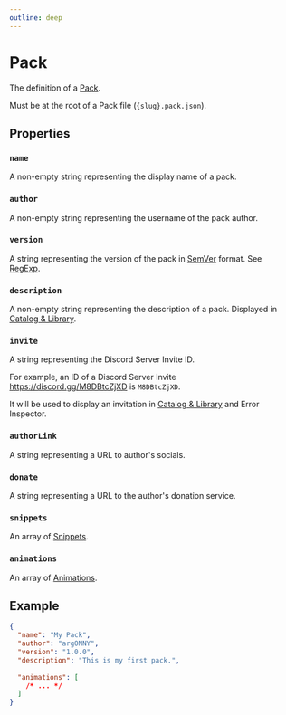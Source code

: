 ```yaml
---
outline: deep
---
```


# Pack

The definition of a [Pack](/usage/packs).

Must be at the root of a Pack file (`{slug}.pack.json`).

## Properties

### `name`

A non-empty string representing the display name of a pack.

### `author`

A non-empty string representing the username of the pack author.

### `version`

A string representing the version of the pack in [SemVer](https://semver.org/) format. See [RegExp](https://regex101.com/r/vkijKf/1/).

### `description` <Badge type="info" text="optional" />

A non-empty string representing the description of a pack. Displayed in [Catalog & Library](/usage/packs#catalog-library).

### `invite` <Badge type="info" text="optional" />

A string representing the Discord Server Invite ID.

For example, an ID of a Discord Server Invite https://discord.gg/M8DBtcZjXD is `M8DBtcZjXD`.

It will be used to display an invitation in [Catalog & Library](/usage/packs#catalog-library) and Error Inspector.

### `authorLink` <Badge type="info" text="optional" />

A string representing a URL to author's socials.

### `donate` <Badge type="info" text="optional" />

A string representing a URL to the author's donation service.

### `snippets` <Badge type="info" text="optional" />

An array of [Snippets](./snippet).

### `animations`

An array of [Animations](./animation).

## Example

```json
{
  "name": "My Pack",
  "author": "arg0NNY",
  "version": "1.0.0",
  "description": "This is my first pack.",
  
  "animations": [
    /* ... */
  ]
}
```
